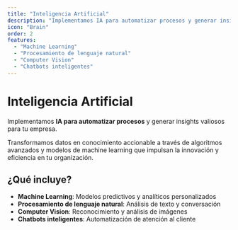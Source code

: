 ```yaml
---
title: "Inteligencia Artificial"
description: "Implementamos IA para automatizar procesos y generar insights valiosos para tu empresa."
icon: "Brain"
order: 2
features:
  - "Machine Learning"
  - "Procesamiento de lenguaje natural"
  - "Computer Vision"
  - "Chatbots inteligentes"
---
```


# Inteligencia Artificial

Implementamos **IA para automatizar procesos** y generar insights valiosos para tu empresa.

Transformamos datos en conocimiento accionable a través de algoritmos avanzados y modelos de machine learning que impulsan la innovación y eficiencia en tu organización.

## ¿Qué incluye?

- **Machine Learning**: Modelos predictivos y analíticos personalizados
- **Procesamiento de lenguaje natural**: Análisis de texto y conversación
- **Computer Vision**: Reconocimiento y análisis de imágenes
- **Chatbots inteligentes**: Automatización de atención al cliente